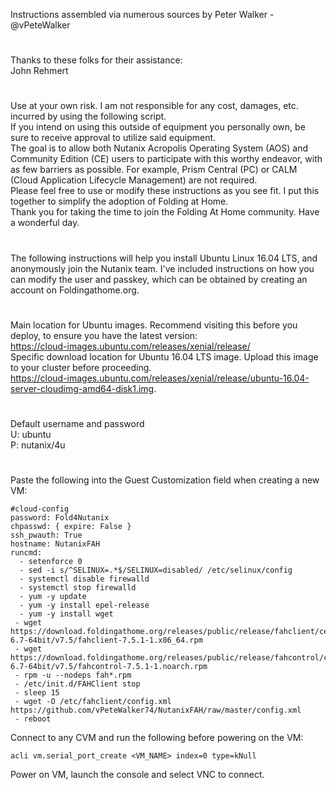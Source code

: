 Instructions assembled via numerous sources by Peter Walker - @vPeteWalker
#
Thanks to these folks for their assistance:  
John Rehmert
#
Use at your own risk. I am not responsible for any cost, damages, etc. incurred by using the following script.  
If you intend on using this outside of equipment you personally own, be sure to receive approval to utilize said equipment.  
The goal is to allow both Nutanix Acropolis Operating System (AOS) and Community Edition (CE) users to participate with this worthy endeavor, with as few barriers as possible. For example, Prism Central (PC) or CALM (Cloud Application Lifecycle Management) are not required.  
Please feel free to use or modify these instructions as you see fit. I put this together to simplify the adoption of Folding at Home.  
Thank you for taking the time to join the Folding At Home community.  Have a wonderful day.
#
The following instructions will help you install Ubuntu Linux 16.04 LTS, and anonymously join the Nutanix team.  I've included instructions on how you can modify the user and passkey, which can be obtained by creating an account on Foldingathome.org.
#
Main location for Ubuntu images. Recommend visiting this before you deploy, to ensure you have the latest version:  
https://cloud-images.ubuntu.com/releases/xenial/release/  
Specific download location for Ubuntu 16.04 LTS image. Upload this image to your cluster before proceeding.  
https://cloud-images.ubuntu.com/releases/xenial/release/ubuntu-16.04-server-cloudimg-amd64-disk1.img.  
#
Default username and password  
U: ubuntu  
P: nutanix/4u  
#
Paste the following into the Guest Customization field when creating a new VM:  
```  
#cloud-config  
password: Fold4Nutanix  
chpasswd: { expire: False }  
ssh_pwauth: True  
hostname: NutanixFAH  
runcmd:  
  - setenforce 0  
  - sed -i s/^SELINUX=.*$/SELINUX=disabled/ /etc/selinux/config  
  - systemctl disable firewalld  
  - systemctl stop firewalld  
  - yum -y update  
  - yum -y install epel-release  
  - yum -y install wget  
 - wget https://download.foldingathome.org/releases/public/release/fahclient/centos-6.7-64bit/v7.5/fahclient-7.5.1-1.x86_64.rpm  
 - wget https://download.foldingathome.org/releases/public/release/fahcontrol/centos-6.7-64bit/v7.5/fahcontrol-7.5.1-1.noarch.rpm  
 - rpm -u --nodeps fah*.rpm  
 - /etc/init.d/FAHClient stop  
 - sleep 15  
 - wget -O /etc/fahclient/config.xml https://github.com/vPeteWalker74/NutanixFAH/raw/master/config.xml  
 - reboot  
```  
Connect to any CVM and run the following before powering on the VM:  
```
acli vm.serial_port_create <VM_NAME> index=0 type=kNull
```
Power on VM, launch the console and select VNC to connect.
